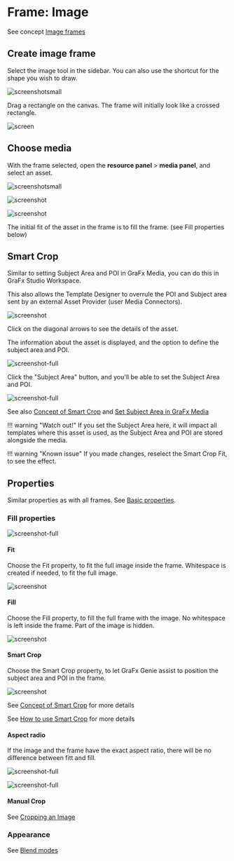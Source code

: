 # Frame: Image

See concept [Image frames](/GraFx-Studio/concepts/frames/#image-frame)

## Create image frame

Select the image tool in the sidebar. You can also use the shortcut for the shape you wish to draw.

![screenshotsmall](image-1.png)

Drag a rectangle on the canvas. The frame will initially look like a crossed rectangle.

![screen](image-2.png)

## Choose media

With the frame selected, open the **resource panel** > **media panel**, and select an asset.

![screenshotsmall](bottom-quicktools-ui.png)

![screenshot](image-3.png)

![screenshot](image-4.png)

The initial fit of the asset in the frame is to fill the frame. (see Fill properties below)

## Smart Crop

Similar to setting Subject Area and POI in GraFx Media, you can do this in GraFx Studio Workspace.

This also allows the Template Designer to overrule the POI and Subject area sent by an external Asset Provider (user Media Connectors).

![screenshot](sc01.png)

Click on the diagonal arrows to see the details of the asset.

The information about the asset is displayed, and the option to define the subject area and POI.

![screenshot-full](sc02.png)

Click the "Subject Area" button, and you'll be able to set the Subject Area and POI.

![screenshot-full](sc03.png)

See also [Concept of Smart Crop](/concepts/genie-smart-crop/) and [Set Subject Area in GraFx Media](/GraFx-Media/guides/smart-crop-subject-area/)

!!! warning "Watch out!"
    If you set the Subject Area here, it will impact all templates where this asset is used, as the Subject Area and POI are stored alongside the media.

!!! warning "Known issue"
    If you made changes, reselect the Smart Crop Fit, to see the effect.

## Properties

Similar properties as with all frames. See [Basic properties](/GraFx-Studio/concepts/frames/#basic-properties).

### Fill properties

![screenshot-full](sc5.png)

#### Fit

Choose the Fit property, to fit the full image inside the frame. Whitespace is created if needed, to fit the full image.

![screenshot](image-7.png)

#### Fill

Choose the Fill property, to fill the full frame with the image. No whitespace is left inside the frame. Part of the image is hidden.

![screenshot](image-6.png)

#### Smart Crop

Choose the Smart Crop property, to let GraFx Genie assist to position the subject area and POI in the frame.

![screenshot](sc12.png)

See [Concept of Smart Crop](../../concepts/genie-smart-crop/) for more details

See [How to use Smart Crop](../smart-crop/) for more details

#### Aspect radio

If the image and the frame have the exact aspect ratio, there will be no difference between fitt and fill.

![screenshot-full](fit.png)

![screenshot-full](fill.png)

#### Manual Crop

See [Cropping an Image](/GraFx-Studio/guides/cropping/)

### Appearance

See [Blend modes](/GraFx-Studio/guides/blendmodes/)